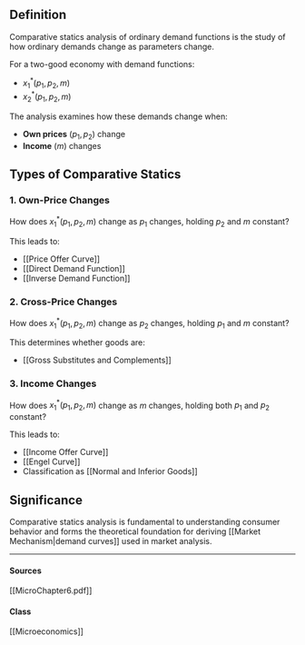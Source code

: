 ## Definition

Comparative statics analysis of ordinary demand functions is the study of how ordinary demands change as parameters change.

For a two-good economy with demand functions:
- $x_1^*(p_1, p_2, m)$
- $x_2^*(p_1, p_2, m)$

The analysis examines how these demands change when:
- **Own prices** $(p_1, p_2)$ change
- **Income** $(m)$ changes

## Types of Comparative Statics

### 1. Own-Price Changes
How does $x_1^*(p_1, p_2, m)$ change as $p_1$ changes, holding $p_2$ and $m$ constant?

This leads to:
- [[Price Offer Curve]]
- [[Direct Demand Function]]
- [[Inverse Demand Function]]

### 2. Cross-Price Changes  
How does $x_1^*(p_1, p_2, m)$ change as $p_2$ changes, holding $p_1$ and $m$ constant?

This determines whether goods are:
- [[Gross Substitutes and Complements]]

### 3. Income Changes
How does $x_1^*(p_1, p_2, m)$ change as $m$ changes, holding both $p_1$ and $p_2$ constant?

This leads to:
- [[Income Offer Curve]]
- [[Engel Curve]]
- Classification as [[Normal and Inferior Goods]]

## Significance

Comparative statics analysis is fundamental to understanding consumer behavior and forms the theoretical foundation for deriving [[Market Mechanism|demand curves]] used in market analysis.

---
#### Sources
[[MicroChapter6.pdf]]
#### Class
[[Microeconomics]]